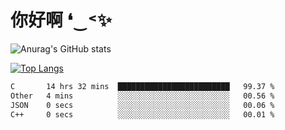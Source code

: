 # 你好啊 ❛‿˂✨

![Anurag's GitHub stats](https://github-readme-stats.vercel.app/api?username=ZombieFly&count_private=true&show_icons=true)

[![Top Langs](https://github-readme-stats.vercel.app/api/top-langs/?username=ZombieFly&layout=compact&count_private=true&hide=Ruby,makefile)](https://github.com/anuraghazra/github-readme-stats)

<!--START_SECTION:waka-->

```txt
C       14 hrs 32 mins  █████████████████████████   99.37 %
Other   4 mins          ░░░░░░░░░░░░░░░░░░░░░░░░░   00.56 %
JSON    0 secs          ░░░░░░░░░░░░░░░░░░░░░░░░░   00.06 %
C++     0 secs          ░░░░░░░░░░░░░░░░░░░░░░░░░   00.01 %
```

<!--END_SECTION:waka-->
